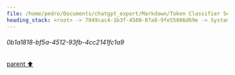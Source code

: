 ```yaml
---
file: /home/pedro/Documents/chatgpt_export/Markdown/Token Classifier Setup..md
heading_stack: <root> -> 7049cac4-1b3f-4580-87a8-9fe55086d69e -> System -> e179ded9-9f60-4738-93be-a4499fba828c -> System -> aaa20480-f877-4b91-a126-0ab43c876e05 -> User -> 0b1a1818-bf5a-4512-93fb-4cc2141fc1a9
---
```

###### 0b1a1818-bf5a-4512-93fb-4cc2141fc1a9
[parent ⬆️](#aaa20480-f877-4b91-a126-0ab43c876e05)
